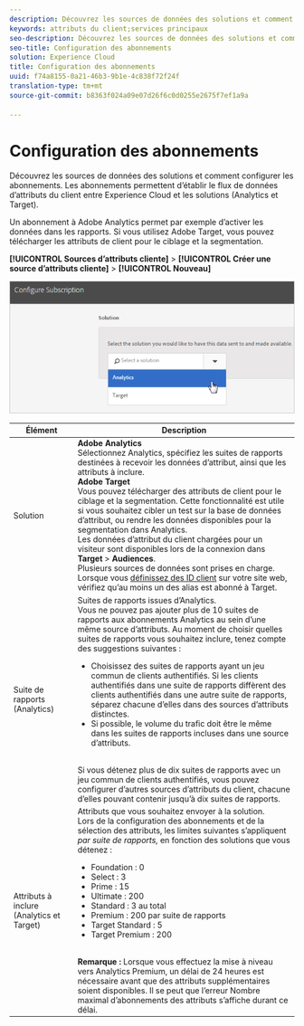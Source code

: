 ```yaml
---
description: Découvrez les sources de données des solutions et comment configurer les abonnements. Les abonnements permettent d’établir le flux de données d’attributs du client entre Experience Cloud et les solutions (Analytics et Target).
keywords: attributs du client;services principaux
seo-description: Découvrez les sources de données des solutions et comment configurer les abonnements. Les abonnements permettent d’établir le flux de données d’attributs du client entre Experience Cloud et les solutions (Analytics et Target).
seo-title: Configuration des abonnements
solution: Experience Cloud
title: Configuration des abonnements
uuid: f74a8155-0a21-46b3-9b1e-4c838f72f24f
translation-type: tm+mt
source-git-commit: b8363f024a09e07d26f6c0d0255e2675f7ef1a9a

---
```



# Configuration des abonnements

Découvrez les sources de données des solutions et comment configurer les abonnements. Les abonnements permettent d’établir le flux de données d’attributs du client entre Experience Cloud et les solutions (Analytics et Target).

Un abonnement à Adobe Analytics permet par exemple d’activer les données dans les rapports. Si vous utilisez Adobe Target, vous pouvez télécharger les attributs de client pour le ciblage et la segmentation.

**[!UICONTROL Sources d’attributs cliente]** &gt; **[!UICONTROL Créer une source d’attributs cliente]** &gt; **[!UICONTROL Nouveau]**

![](assets/configure_subscription_page.png)

| Élément | Description |
|--- |--- |
| Solution | **Adobe Analytics**<br>Sélectionnez Analytics, spécifiez les suites de rapports destinées à recevoir les données d’attribut, ainsi que les attributs à inclure.<br>**Adobe Target**<br>Vous pouvez télécharger des attributs de client pour le ciblage et la segmentation. Cette fonctionnalité est utile si vous souhaitez cibler un test sur la base de données d’attribut, ou rendre les données disponibles pour la segmentation dans Analytics.<br>Les données d’attribut du client chargées pour un visiteur sont disponibles lors de la connexion dans **Target** &gt; **Audiences**.<br>Plusieurs sources de données sont prises en charge. Lorsque vous [définissez des ID client](../core-services/core-services.md) sur votre site web, vérifiez qu’au moins un des alias est abonné à Target. |
| Suite de rapports (Analytics) | Suites de rapports issues d’Analytics.<br>Vous ne pouvez pas ajouter plus de 10 suites de rapports aux abonnements Analytics au sein d’une même source d’attributs. Au moment de choisir quelles suites de rapports vous souhaitez inclure, tenez compte des suggestions suivantes :<ul><li>Choisissez des suites de rapports ayant un jeu commun de clients authentifiés. Si les clients authentifiés dans une suite de rapports diffèrent des clients authentifiés dans une autre suite de rapports, séparez chacune d’elles dans des sources d’attributs distinctes.</li><li>Si possible, le volume du trafic doit être le même dans les suites de rapports incluses dans une source d’attributs.</li></ul><br>Si vous détenez plus de dix suites de rapports avec un jeu commun de clients authentifiés, vous pouvez configurer d’autres sources d’attributs du client, chacune d’elles pouvant contenir jusqu’à dix suites de rapports. |
| Attributs à inclure (Analytics et Target) | Attributs que vous souhaitez envoyer à la solution. <br>Lors de la configuration des abonnements et de la sélection des attributs, les limites suivantes s’appliquent _par suite de rapports,_ en fonction des solutions que vous détenez :<ul><li>Foundation : 0</li><li>Select : 3</li><li>Prime : 15</li><li>Ultimate : 200</li><li>Standard : 3 au total</li><li>Premium : 200 par suite de rapports</li><li>Target Standard : 5</li><li>Target Premium : 200</li></ul><br>**Remarque :** Lorsque vous effectuez la mise à niveau vers Analytics Premium, un délai de 24 heures est nécessaire avant que des attributs supplémentaires soient disponibles. Il se peut que l’erreur Nombre maximal d’abonnements des attributs s’affiche durant ce délai. |
